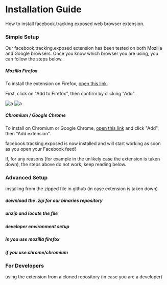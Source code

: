 # Installation Guide
How to install facebook.tracking.exposed web browser extension.

### Simple Setup
Our facebook.tracking.exposed extension has been tested on both Mozilla and Google browsers. Once you know which browser you are using, you can follow the steps below.

##### Mozilla Firefox
To install the extension on Firefox, [open this link](https://addons.mozilla.org/en-US/firefox/addon/facebook-tracking-exposed/).

First, click on "Add to Firefox", then confirm by clicking "Add".

![a](https://user-images.githubusercontent.com/40333748/52417746-db376580-2aec-11e9-992a-7233c7811780.png) ![a](https://user-images.githubusercontent.com/40333748/52417747-dbcffc00-2aec-11e9-89d5-fa42d16be133.png)


##### Chromium / Google Chrome
To install on Chromium or Google Chrome, [open this link](https://chrome.google.com/webstore/detail/trackingexposed-investiga/fnknflppefckhjhecbfigfhlcbmcnmmi) and click "Add", then "Add extension".

facebook.tracking.exposed is now installed and will start working as soon as you open your Facebook feed!

If, for any reasons (for example in the unlikely case the extension is taken down), the steps above do not work, keep reading below.

### Advanced Setup
installing from the zipped file in github (in case extension is taken down)
##### download the .zip for our binaries repository
##### unzip and locate the file
##### developer environment setup
##### is you use mozilla firefox
##### if you use chrome/chromium

### For Developers
using the extension from a cloned repository (in case you are a developer)
